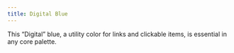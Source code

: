 ```yaml
---
title: Digital Blue
---
```


This “Digital” blue, a utility color for links and clickable items, is essential in any core palette.
